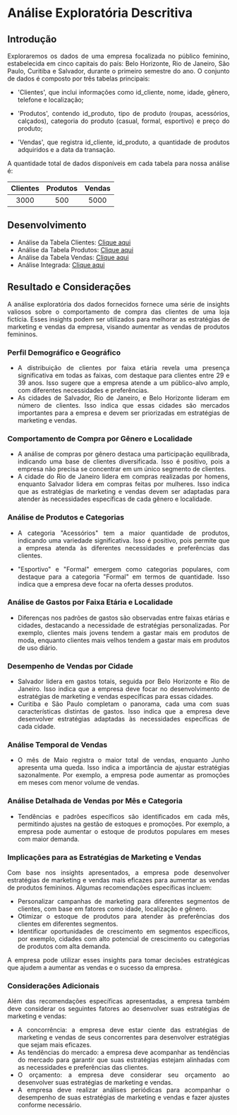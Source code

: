 # Análise Exploratória Descritiva

## Introdução 

<div align='justify'> 
Exploraremos os dados de uma empresa focalizada no público feminino, estabelecida em cinco capitais do país: Belo Horizonte, Rio de Janeiro, São Paulo, Curitiba e Salvador, durante o primeiro semestre do ano. O conjunto de dados é composto por três tabelas principais:
  
- 'Clientes', que inclui informações como id_cliente, nome, idade, gênero, telefone e localização;
  
- 'Produtos', contendo id_produto, tipo de produto (roupas, acessórios, calçados), categoria do produto (casual, formal, esportivo) e preço do produto;
  
- 'Vendas', que registra id_cliente, id_produto, a quantidade de produtos adquiridos e a data da transação.

A quantidade total de dados disponíveis em cada tabela para nossa análise é: </div>

<div align='center'>

| Clientes | Produtos | Vendas
:---------:|:--------:|:-----:
| 3000     | 500      |  5000  


</div>

<div align='justify'> 

## Desenvolvimento

- Análise da Tabela Clientes: [Clique aqui](tabela_clientes.md)
- Análise da Tabela Produtos: [Clique aqui](tabela_produtos.md)
- Análise da Tabela Vendas: [Clique aqui](tabela_vendas.md)
- Análise Integrada: [Clique aqui](analise_integrada.md)

## Resultado e Considerações
A análise exploratória dos dados fornecidos fornece uma série de insights valiosos sobre o comportamento de compra das clientes de uma loja fictícia. Esses insights podem ser utilizados para melhorar as estratégias de marketing e vendas da empresa, visando aumentar as vendas de produtos femininos.

### Perfil Demográfico e Geográfico

* A distribuição de clientes por faixa etária revela uma presença significativa em todas as faixas, com destaque para clientes entre 29 e 39 anos. Isso sugere que a empresa atende a um público-alvo amplo, com diferentes necessidades e preferências.
* As cidades de Salvador, Rio de Janeiro, e Belo Horizonte lideram em número de clientes. Isso indica que essas cidades são mercados importantes para a empresa e devem ser priorizadas em estratégias de marketing e vendas.

### Comportamento de Compra por Gênero e Localidade

* A análise de compras por gênero destaca uma participação equilibrada, indicando uma base de clientes diversificada. Isso é positivo, pois a empresa não precisa se concentrar em um único segmento de clientes.
* A cidade do Rio de Janeiro lidera em compras realizadas por homens, enquanto Salvador lidera em compras feitas por mulheres. Isso indica que as estratégias de marketing e vendas devem ser adaptadas para atender às necessidades específicas de cada gênero e localidade.

### Análise de Produtos e Categorias

* A categoria "Acessórios" tem a maior quantidade de produtos, indicando uma variedade significativa. Isso é positivo, pois permite que a empresa atenda às diferentes necessidades e preferências das clientes.

* "Esportivo" e "Formal" emergem como categorias populares, com destaque para a categoria "Formal" em termos de quantidade. Isso indica que a empresa deve focar na oferta desses produtos.

### Análise de Gastos por Faixa Etária e Localidade

* Diferenças nos padrões de gastos são observadas entre faixas etárias e cidades, destacando a  necessidade de estratégias personalizadas. Por exemplo, clientes mais jovens tendem a gastar mais em produtos de moda, enquanto clientes mais velhos tendem a gastar mais em produtos de uso diário.

### Desempenho de Vendas por Cidade

* Salvador lidera em gastos totais, seguida por Belo Horizonte e Rio de Janeiro. Isso indica que a empresa deve focar no desenvolvimento de estratégias de marketing e vendas específicas para essas cidades.
* Curitiba e São Paulo completam o panorama, cada uma com suas características distintas de gastos. Isso indica que a empresa deve desenvolver estratégias adaptadas às necessidades específicas de cada cidade.

### Análise Temporal de Vendas

* O mês de Maio registra o maior total de vendas, enquanto Junho apresenta uma queda. Isso indica a importância de ajustar estratégias sazonalmente. Por exemplo, a empresa pode aumentar as promoções em meses com menor volume de vendas.

### Análise Detalhada de Vendas por Mês e Categoria

* Tendências e padrões específicos são identificados em cada mês, permitindo ajustes na gestão de estoques e promoções. Por exemplo, a empresa pode aumentar o estoque de produtos populares em meses com maior demanda.

### Implicações para as Estratégias de Marketing e Vendas

Com base nos insights apresentados, a empresa pode desenvolver estratégias de marketing e vendas mais eficazes para aumentar as vendas de produtos femininos. Algumas recomendações específicas incluem:

* Personalizar campanhas de marketing para diferentes segmentos de clientes, com base em fatores como idade, localização e gênero.
* Otimizar o estoque de produtos para atender às preferências dos clientes em diferentes segmentos.
* Identificar oportunidades de crescimento em segmentos específicos, por exemplo, cidades com alto potencial de crescimento ou categorias de produtos com alta demanda.

A empresa pode utilizar esses insights para tomar decisões estratégicas que ajudem a aumentar as vendas e o sucesso da empresa.

### Considerações Adicionais

Além das recomendações específicas apresentadas, a empresa também deve considerar os seguintes fatores ao desenvolver suas estratégias de marketing e vendas:

* A concorrência: a empresa deve estar ciente das estratégias de marketing e vendas de seus concorrentes para desenvolver estratégias que sejam mais eficazes.
* As tendências do mercado: a empresa deve acompanhar as tendências do mercado para garantir que suas estratégias estejam alinhadas com as necessidades e preferências das clientes.
* O orçamento: a empresa deve considerar seu orçamento ao desenvolver suas estratégias de marketing e vendas.
* A empresa deve realizar análises periódicas para acompanhar o desempenho de suas estratégias de marketing e vendas e fazer ajustes conforme necessário.

</div>
